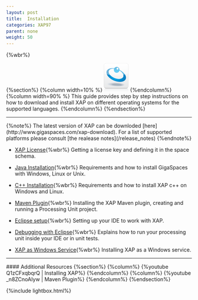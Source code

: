 ```yaml
---
layout: post
title:  Installation
categories: XAP97
parent: none
weight: 50
---
```


{%wbr%}

{%section%}
{%column width=10% %}
![data-access.jpg](/attachment_files/subject/data-access.png)
{%endcolumn%}
{%column width=90% %}
This guide provides step by step instructions on how to download and install XAP on different operating systems for the supported languages.
{%endcolumn%}
{%endsection%}
<hr/>
{%note%}
The latest version of XAP can be downloded [here](http://www.gigaspaces.com/xap-download).
For a list of supported platforms please consult [the realease notes](/release_notes)
{%endnote%}


- [XAP License](./license-key.html){%wbr%}
Getting a license key and defining it in the space schema.

- [Java Installation](./installation-java.html){%wbr%}
Requirements and how to install GigaSpaces with Windows, Linux or Unix.

- [C++ Installation](./installing-cpp-api-package.html){%wbr%}
Requirements and how to install XAP c++ on Windows and Linux.

- [Maven Plugin](./maven-plugin.html){%wbr%}
Installing the XAP Maven plugin, creating and running a Processing Unit project.

- [Eclipse setup](./setting-up-eclipse-to-work-with-xap.html){%wbr%}
Setting up your IDE to work with XAP.

- [Debugging with Eclipse](./running-and-debugging-within-your-ide.html){%wbr%}
Explains how to run your processing unit inside your IDE or in unit tests.

- [XAP as Windows Service](./running-gigaspaces-as-a-windows-service.html){%wbr%}
Installing XAP as a Windows service.




<hr/>
#### Additional Resources
{%section%}
{%column%}
{%youtube Q1zCFxqbqrQ | Installing XAP%}
{%endcolumn%}
{%column%}
{%youtube _n8ZCnoAIyw | Maven Plugin%}
{%endcolumn%}
{%endsection%}

{%include lightbox.html%}

